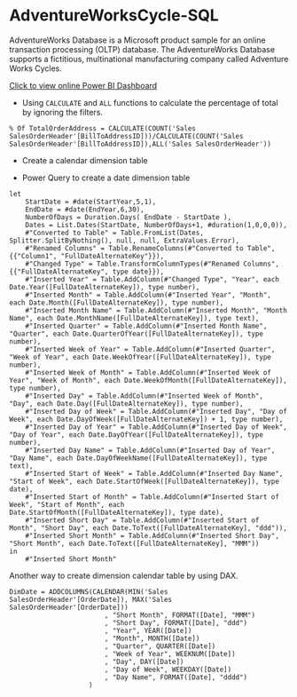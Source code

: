 # AdventureWorksCycle-SQL

AdventureWorks Database is a Microsoft product sample for an online transaction processing (OLTP) database. The AdventureWorks Database supports a fictitious, multinational manufacturing company called Adventure Works Cycles. 

[Click to view online Power BI Dashboard](https://app.powerbi.com/view?r=eyJrIjoiMzk4MzQzZTgtNDJhZC00MGZmLWExNTAtNzliNTQ4MDExODM1IiwidCI6ImZiNjNlMDc5LWY3ODktNGFlNS1iY2Y5LTk0MDQ5NWRlYzhlNiJ9&pageName=ReportSection)


* Using `CALCULATE` and `ALL` functions to calculate the percentage of total by ignoring the filters.

```excel
% Of TotalOrderAddress = CALCULATE(COUNT('Sales SalesOrderHeader'[BillToAddressID]))/CALCULATE(COUNT('Sales SalesOrderHeader'[BillToAddressID]),ALL('Sales SalesOrderHeader'))
```


* Create a calendar dimension table

* Power Query to create a date dimension table 

```
let
    StartDate = #date(StartYear,5,1),
    EndDate = #date(EndYear,6,30),
    NumberOfDays = Duration.Days( EndDate - StartDate ),
    Dates = List.Dates(StartDate, NumberOfDays+1, #duration(1,0,0,0)),
    #"Converted to Table" = Table.FromList(Dates, Splitter.SplitByNothing(), null, null, ExtraValues.Error),
    #"Renamed Columns" = Table.RenameColumns(#"Converted to Table",{{"Column1", "FullDateAlternateKey"}}),
    #"Changed Type" = Table.TransformColumnTypes(#"Renamed Columns",{{"FullDateAlternateKey", type date}}),
    #"Inserted Year" = Table.AddColumn(#"Changed Type", "Year", each Date.Year([FullDateAlternateKey]), type number),
    #"Inserted Month" = Table.AddColumn(#"Inserted Year", "Month", each Date.Month([FullDateAlternateKey]), type number),
    #"Inserted Month Name" = Table.AddColumn(#"Inserted Month", "Month Name", each Date.MonthName([FullDateAlternateKey]), type text),
    #"Inserted Quarter" = Table.AddColumn(#"Inserted Month Name", "Quarter", each Date.QuarterOfYear([FullDateAlternateKey]), type number),
    #"Inserted Week of Year" = Table.AddColumn(#"Inserted Quarter", "Week of Year", each Date.WeekOfYear([FullDateAlternateKey]), type number),
    #"Inserted Week of Month" = Table.AddColumn(#"Inserted Week of Year", "Week of Month", each Date.WeekOfMonth([FullDateAlternateKey]), type number),
    #"Inserted Day" = Table.AddColumn(#"Inserted Week of Month", "Day", each Date.Day([FullDateAlternateKey]), type number),
    #"Inserted Day of Week" = Table.AddColumn(#"Inserted Day", "Day of Week", each Date.DayOfWeek([FullDateAlternateKey]) + 1, type number),
    #"Inserted Day of Year" = Table.AddColumn(#"Inserted Day of Week", "Day of Year", each Date.DayOfYear([FullDateAlternateKey]), type number),
    #"Inserted Day Name" = Table.AddColumn(#"Inserted Day of Year", "Day Name", each Date.DayOfWeekName([FullDateAlternateKey]), type text),
    #"Inserted Start of Week" = Table.AddColumn(#"Inserted Day Name", "Start of Week", each Date.StartOfWeek([FullDateAlternateKey]), type date),
    #"Inserted Start of Month" = Table.AddColumn(#"Inserted Start of Week", "Start of Month", each Date.StartOfMonth([FullDateAlternateKey]), type date),
    #"Inserted Short Day" = Table.AddColumn(#"Inserted Start of Month", "Short Day", each Date.ToText([FullDateAlternateKey], "ddd")),
    #"Inserted Short Month" = Table.AddColumn(#"Inserted Short Day", "Short Month", each Date.ToText([FullDateAlternateKey], "MMM"))
in
    #"Inserted Short Month"
```

Another way to create dimension calendar table by using DAX.
```
DimDate = ADDCOLUMNS(CALENDAR(MIN('Sales SalesOrderHeader'[OrderDate]), MAX('Sales SalesOrderHeader'[OrderDate]))
                        , "Short Month", FORMAT([Date], "MMM")
                        , "Short Day", FORMAT([Date], "ddd")
                        , "Year", YEAR([Date])
                        , "Month", MONTH([Date])
                        , "Quarter", QUARTER([Date])
                        , "Week of Year", WEEKNUM([Date])
                        , "Day", DAY([Date])
                        , "Day of Week", WEEKDAY([Date])
                        , "Day Name", FORMAT([Date], "dddd")
                    )
```
